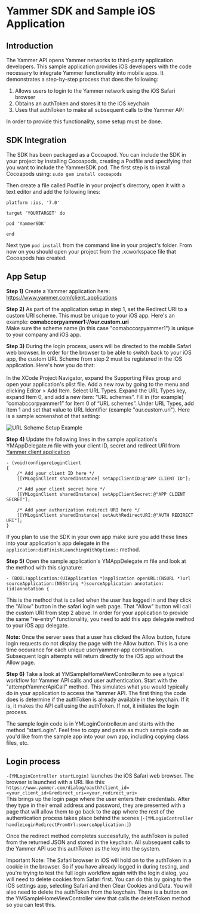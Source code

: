 Yammer SDK and Sample iOS Application
=================================


Introduction
------------
The Yammer API opens Yammer networks to third-party application developers.  This sample application
provides iOS developers with the code necessary to integrate Yammer functionality into mobile apps.
It demonstrates a step-by-step process that does the following:

1. Allows users to login to the Yammer network using the iOS Safari browser
2. Obtains an authToken and stores it to the iOS keychain
3. Uses that authToken to make all subsequent calls to the Yammer API

In order to provide this functionality, some setup must be done.

SDK Integration
---------

The SDK has been packaged as a Cocoapod. You can include the SDK in your project by installing Cocoapods, creating a Podfile and specifying that you want to include the YammerSDK pod. The first step is to install Cocoapods using:
`sudo gem install cocoapods`

Then create a file called Podfile in your project's directory, open it with a text editor and add the following lines:
```
platform :ios, '7.0'

target 'YOURTARGET' do

pod 'YammerSDK'

end
```
Next type `pod install` from the command line in your project's folder. From now on you should open your project from the .xcworkspace file that Cocoapods has created.

App Setup
---------

**Step 1)** Create a Yammer application here: https://www.yammer.com/client_applications

**Step 2)** As part of the application setup in step 1, set the Redirect URI to a custom URI scheme.  This must be unique to your iOS app.  Here's an example: **comabccorpyammer1://our.custom.uri**
<br/>Make sure the scheme name (in this case "comabccorpyammer1") is unique to your company and iOS app.

**Step 3)** During the login process, users will be directed to the mobile Safari web browser.  In order for the browser to be able to switch back to your iOS app, the custom URL Scheme from step 2 must be registered in the iOS application.  Here's how you do that:
<br/><br/>
In the XCode Project Navigator, expand the Supporting Files group and open your application's plist file.  Add a new row by going to the menu and clicking Editor > Add Item. Select URL Types.  Expand the URL Types key, expand Item 0, and add a new item: “URL schemes”. Fill in (for example) “comabccorpyammer1” for Item 0 of “URL schemes”.  Under URL Types, add Item 1 and set that value to URL Identifier (example "our.custom.uri"). Here is a sample screenshot of that setting:

![URL Scheme Setup Example][urlScheme]

**Step 4)** Update the following lines in the sample application's YMAppDelegate.m file with your client ID, secret and redirect URI from [Yammer
client application](https://www.yammer.com/client_applications)

```
- (void)configureLoginClient
{
    /* Add your client ID here */
    [[YMLoginClient sharedInstance] setAppClientID:@"APP CLIENT ID"];
    
    /* Add your client secret here */
    [[YMLoginClient sharedInstance] setAppClientSecret:@"APP CLIENT SECRET"];
    
    /* Add your authorization redirect URI here */
    [[YMLoginClient sharedInstance] setAuthRedirectURI:@"AUTH REDIRECT URI"];
}
```
If you plan to use the SDK in your own app make sure you add these lines into your application's app delegate in the `application:didFinishLaunchingWithOptions:` method.

**Step 5)** Open the sample application's YMAppDelegate.m file and look at the method with this signature:

`- (BOOL)application:(UIApplication *)application
                    openURL:(NSURL *)url
          sourceApplication:(NSString *)sourceApplication
                 annotation:(id)annotation {`

This is the method that is called when the user has logged in and they click the "Allow" button in the safari login web page.  That "Allow" button will call the custom URI from step 2 above.  In order for your application to provide the same "re-entry" functionality, you need to add this app delegate method to your iOS app delegate.

**Note:** Once the server sees that a user has clicked the Allow button, future login requests do not display the page with the Allow button.  This is a one time occurance for each unique user/yammer-app combination.  Subsequent login attempts will return directly to the iOS app without the Allow page.

**Step 6)** Take a look at YMSampleHomeViewController.m to see a typical workflow for Yammer API calls and user authentication.  Start with the "attemptYammerApiCall" method.  This simulates what you would typically do in your application to access the Yammer API.  The first thing the code does is determine if the authToken is already available in the keychain.  If it is, it makes the API call using the authToken.  If not, it initiates the login process.

The sample login code is in YMLoginController.m and starts with the method "startLogin".  Feel free to copy and paste as much sample code as you'd like from the sample app into your own app, including copying class files, etc.

Login process
-------------

`-[YMLoginController startLogin]` launches the iOS Safari web browser.  The browser is launched
with a URL like this: `https://www.yammer.com/dialog/oauth?client_id=<your_client_id>&redirect_uri=<your_redirect_uri>`
<br/>
This brings up the login page where the user enters their credentials.  After they type in their email address and password, they are presented with a page that will allow them to go back to the app where the rest of the authentication process takes place behind the scenes (`-[YMLoginController handleLoginRedirectFromUrl:sourceApplication:]`)

Once the redirect method completes successfully, the authToken is pulled from the returned JSON and stored in the keychain.  All subsequent calls to the Yammer API use this authToken as the key into the system.

Important Note:  The Safari browser in iOS will hold on to the authToken in a cookie in the browser.  So if you have already logged in during testing, and you're trying to test the full login workflow again with the login dialog, you will need to delete cookies from Safari first.  You can do this by going to the iOS settings app, selecting Safari and then Clear Cookies and Data.  You will also need to delete the authToken from the keychain.  There is a button on the YMSampleHomeViewController view that calls the deleteToken method so you can test this.

[urlScheme]: https://github.com/yammer/ios-oauth-demo/blob/master/URLSchemeExample.png?raw=true

